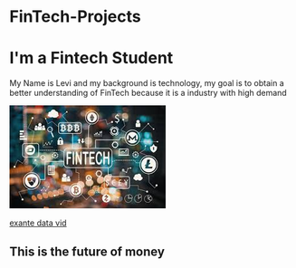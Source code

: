 # FinTech-Projects
<h1>I'm a Fintech Student</h1>
My Name is Levi and my background is technology, my goal is to obtain a better understanding of FinTech because it is a industry with high demand

![](https://github.com/lchristij/FinTech-Projects/blob/main/images/fintech.jpg)

[exante data vid](https://m.exantedata.com/2019/09/12144835/Jens_RealVision_Intro.mp4)

<h2>This is the future of money</h2>
